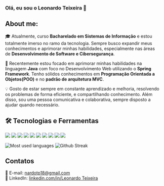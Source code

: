 ### Olá, eu sou o Leonardo Teixeira 👋

## About me:

🎓 Atualmente, curso **Bacharelado em Sistemas de Informação** e estou totalmente imerso no ramo da tecnologia. Sempre busco expandir meus conhecimentos e aprimorar minhas habilidades, especialmente nas áreas de **Desenvolvimento de Software e Cibersegurança**.

🌱 Recentemente estou focado em aprimorar minhas habilidades na linguagem **Java** com foco no Desenvolvimento Web utilizando o **Spring Framework**. Tenho sólidos conhecimentos em **Programação Orientada a Objetos(POO)** e no **padrão de arquitetura MVC**.

💡 Gosto de estar sempre em constante aprendizado e melhoria, resolvendo os problemas de forma eficiente, e compartilhando conhecimento. Além disso, sou uma pessoa comunicativa e colaborativa, sempre disposto a ajudar quando necessário.

## 🛠️ Tecnologias e Ferramentas

<p>
  <img src="https://img.shields.io/badge/-C++-333333?style=flat&logo=C%2B%2B&logoColor=00599C"/>
  <img src="https://img.shields.io/badge/-Java-333333?style=flat&logo=java&logoColor=007396"/>
  <img src="https://img.shields.io/badge/-Python-333333?style=flat&logo=python&logoColor=ffdd54"/>
  <img src="https://img.shields.io/badge/-Spring-333333?style=flat&logo=spring&logoColor=6DB33F"/>
  <img src="https://img.shields.io/badge/-HTML5-333333?style=flat&logo=HTML5"/>
  <img src ="https://img.shields.io/badge/-CSS-333333?style=flat&logo=CSS3&logoColor=1572B6"/>
  <img src="https://img.shields.io/badge/-PostgreSQL-333333?style=flat&logo=postgresql&logoColor=336791"/>
  <img src="https://img.shields.io/badge/-Git-333333?style=flat&logo=git&logoColor=F05032"/>
  <img src="https://img.shields.io/badge/-GitHub-333333?style=flat&logo=github&logoColor=ffffff"/>
  <img src="https://img.shields.io/badge/-Linux-333333?style=flat&logo=linux&logoColor=FCC624"/>
</p>

![Most used languages](https://github-readme-stats.vercel.app/api/top-langs/?username=LeonardoTeixeiraa&layout=compact&langs_count=8&theme=radical)
![Github Streak](https://streak-stats.demolab.com?user=LeonardoTeixeiraa&theme=github-dark)




## Contatos
📧 E-mail: nardotp18@gmail.com
<br>
💼 LinkedIn: [linkedin.com/in/Leonardo Teixeira](https://www.linkedin.com/in/leonardo-teixeira-52742b2b9)  